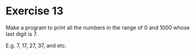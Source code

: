 # Exercise 13

Make a program to print all the numbers in the range of 0 and 1000 whose last digit is 7.

E.g. 7, 17, 27,  37, and etc.
